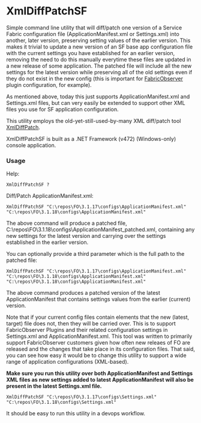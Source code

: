 # XmlDiffPatchSF

Simple command line utility that will diff/patch one version of a Service Fabric configuration file (ApplicationManifest.xml or Settings.xml) into another, later version, preserving setting values of the earlier version.
This makes it trivial to update a new version of an SF base app configuration file with the current settings you have established for an earlier version, removing the need to do this manually everytime these files are updated in a new release of some application. The patched file will include all the new settings for the latest version while preserving all of the old settings even if they do not exist in the new config (this is important for [FabricObserver](https://github.com/microsoft/service-fabric-observer) plugin configuration, for example).

As mentioned above, today this just supports ApplicationManifest.xml and Settings.xml files, but can very easily be extended to support other XML files you use for SF application configuration. 

This utility employs the old-yet-still-used-by-many XML diff/patch tool [XmlDiffPatch](https://www.nuget.org/packages/XMLDiffPatch/). 

XmlDiffPatchSF is built as a .NET Framework (v472) (Windows-only) console application.

### Usage

Help:

```XmlDiffPatchSF ? ```

Diff/Patch ApplicationManifest.xml:

``` XmlDiffPatchSF "C:\repos\FO\3.1.17\configs\ApplicationManifest.xml" "C:\repos\FO\3.1.18\configs\ApplicationManifest.xml" ``` 

The above command will produce a patched file, C:\repos\FO\3.1.18\configs\ApplicationManifest_patched.xml, containing any new settings for the latest version and carrying over the settings established in the earlier version. 

You can optionally provide a third parameter which is the full path to the patched file: 

``` XmlDiffPatchSF "C:\repos\FO\3.1.17\configs\ApplicationManifest.xml" "C:\repos\FO\3.1.18\configs\ApplicationManifest.xml" "C:\repos\FO\3.1.18\configs\ApplicationManifest.xml" ``` 

The above command produces a patched version of the latest ApplicationManifest that contains settings values from the earlier (current) version. 

Note that if your current config files contain elements that the new (latest, target) file does not, then they will be carried over. This is to support FabricObserver Plugins and their related configuration settings in Settings.xml and ApplicationManifest.xml. This tool was written to primarily support FabricObserver customers given how often new releaes of FO are released and the changes that take place in its configuration files. That said, you can see how easy it would be to change this utility to support a wide range of application configurations (XML-based).

**Make sure you run this utility over both ApplicationManifest and Settings XML files as new settings added to latest ApplicationManifest will also be present in the latest Settings.xml file.** 

``` XmlDiffPatchSF "C:\repos\FO\3.1.17\configs\Settings.xml" "C:\repos\FO\3.1.18\configs\Settings.xml" ``` 

It should be easy to run this utility in a devops workflow. 
